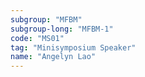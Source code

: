 ```yaml
---
subgroup: "MFBM"
subgroup-long: "MFBM-1"
code: "MS01"
tag: "Minisymposium Speaker"
name: "Angelyn Lao"
---
```

